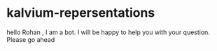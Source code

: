 # kalvium-repersentations

hello Rohan , I am a bot. I will be happy to help you with your question. Please go ahead
